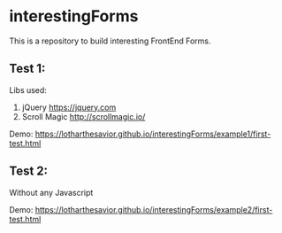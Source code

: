 # interestingForms

This is a repository to build interesting FrontEnd Forms.

## Test 1:

Libs used: 
1. jQuery <https://jquery.com>
2. Scroll Magic <http://scrollmagic.io/>

Demo: https://lotharthesavior.github.io/interestingForms/example1/first-test.html


## Test 2:

Without any Javascript

Demo: https://lotharthesavior.github.io/interestingForms/example2/first-test.html